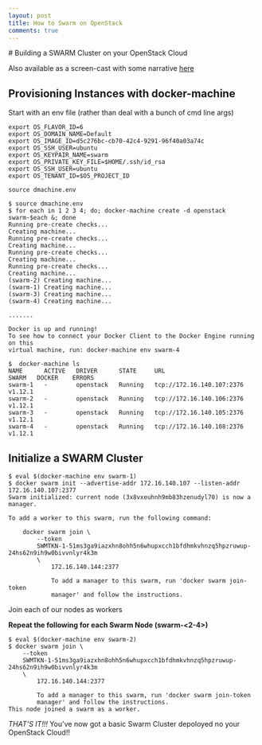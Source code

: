 ```yaml
---
layout: post
title: How to Swarm on OpenStack
comments: true
---
```


<meta http-equiv='Content-Type' content='text/html; charset=utf-8' />
# Building a SWARM Cluster on your OpenStack Cloud

Also available as a screen-cast with some narrative [here](https://youtu.be/Dh2BK7xm02o)

## Provisioning Instances with docker-machine
Start with an env file (rather than deal with a bunch of cmd line args)

```
export OS_FLAVOR_ID=6
export OS_DOMAIN_NAME=Default
export OS_IMAGE_ID=d5c276bc-cb70-42c4-9291-96f40a03a74c
export OS_SSH_USER=ubuntu
export OS_KEYPAIR_NAME=swarm
export OS_PRIVATE_KEY_FILE=$HOME/.ssh/id_rsa
export OS_SSH_USER=ubuntu
export OS_TENANT_ID=$OS_PROJECT_ID
```

```source dmachine.env```

```
$ source dmachine.env
$ for each in 1 2 3 4; do; docker-machine create -d openstack swarm-$each &; done
Running pre-create checks...
Creating machine...
Running pre-create checks...
Creating machine...
Running pre-create checks...
Creating machine...
Running pre-create checks...
Creating machine...
(swarm-2) Creating machine...
(swarm-1) Creating machine...
(swarm-3) Creating machine...
(swarm-4) Creating machine...

.......

Docker is up and running!
To see how to connect your Docker Client to the Docker Engine running on this
virtual machine, run: docker-machine env swarm-4
```

```
$  docker-machine ls
NAME      ACTIVE   DRIVER      STATE     URL                         SWARM   DOCKER    ERRORS
swarm-1   -        openstack   Running   tcp://172.16.140.107:2376           v1.12.1
swarm-2   -        openstack   Running   tcp://172.16.140.106:2376           v1.12.1
swarm-3   -        openstack   Running   tcp://172.16.140.105:2376           v1.12.1
swarm-4   -        openstack   Running   tcp://172.16.140.108:2376           v1.12.1
```

## Initialize a SWARM Cluster

```
$ eval $(docker-machine env swarm-1)
$ docker swarm init --advertise-addr 172.16.140.107 --listen-addr 172.16.140.107:2377
Swarm initialized: current node (3x8vxeuhnh9mb83hzenudyl70) is now a manager.

To add a worker to this swarm, run the following command:

    docker swarm join \
        --token
        SWMTKN-1-51ms3ga9iazxhn8ohh5n6whupxcch1bfdhmkvhnzq5hpzruwup-24hs62n9ih9w0bivvnlyr4k3m
        \
            172.16.140.144:2377

            To add a manager to this swarm, run 'docker swarm join-token
            manager' and follow the instructions.
```
Join each of our nodes as workers

**Repeat the following for each Swarm Node (swarm-<2-4>)**

```
$ eval $(docker-machine env swarm-2)
$ docker swarm join \
    --token
    SWMTKN-1-51ms3ga9iazxhn8ohh5n6whupxcch1bfdhmkvhnzq5hpzruwup-24hs62n9ih9w0bivvnlyr4k3m
    \
        172.16.140.144:2377

        To add a manager to this swarm, run 'docker swarm join-token
        manager' and follow the instructions.
This node joined a swarm as a worker.
```

*THAT'S IT!!!*  You've now got a basic Swarm Cluster depoloyed no your OpenStack Cloud!!
